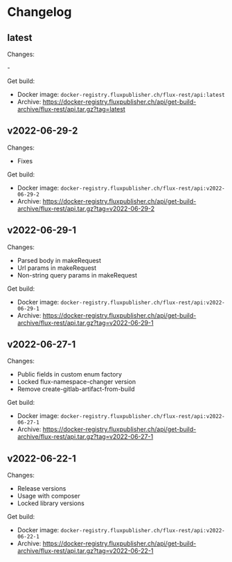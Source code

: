 # Changelog

## latest

Changes:

\-

Get build:

- Docker image: `docker-registry.fluxpublisher.ch/flux-rest/api:latest`
- Archive: https://docker-registry.fluxpublisher.ch/api/get-build-archive/flux-rest/api.tar.gz?tag=latest

## v2022-06-29-2

Changes:

- Fixes

Get build:

- Docker image: `docker-registry.fluxpublisher.ch/flux-rest/api:v2022-06-29-2`
- Archive: https://docker-registry.fluxpublisher.ch/api/get-build-archive/flux-rest/api.tar.gz?tag=v2022-06-29-2

## v2022-06-29-1

Changes:

- Parsed body in makeRequest
- Url params in makeRequest
- Non-string query params in makeRequest

Get build:

- Docker image: `docker-registry.fluxpublisher.ch/flux-rest/api:v2022-06-29-1`
- Archive: https://docker-registry.fluxpublisher.ch/api/get-build-archive/flux-rest/api.tar.gz?tag=v2022-06-29-1

## v2022-06-27-1

Changes:

- Public fields in custom enum factory
- Locked flux-namespace-changer version
- Remove create-gitlab-artifact-from-build

Get build:

- Docker image: `docker-registry.fluxpublisher.ch/flux-rest/api:v2022-06-27-1`
- Archive: https://docker-registry.fluxpublisher.ch/api/get-build-archive/flux-rest/api.tar.gz?tag=v2022-06-27-1

## v2022-06-22-1

Changes:

- Release versions
- Usage with composer
- Locked library versions

Get build:

- Docker image: `docker-registry.fluxpublisher.ch/flux-rest/api:v2022-06-22-1`
- Archive: https://docker-registry.fluxpublisher.ch/api/get-build-archive/flux-rest/api.tar.gz?tag=v2022-06-22-1
